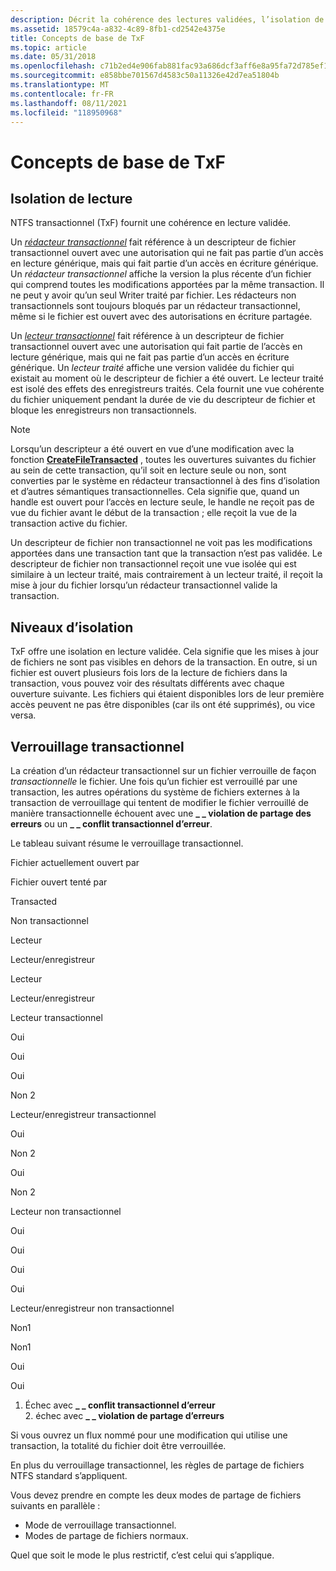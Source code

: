 ```yaml
---
description: Décrit la cohérence des lectures validées, l’isolation de lecture validée et les concepts de verrouillage transactionnel dans NTFS transactionnel.
ms.assetid: 18579c4a-a832-4c89-8fb1-cd2542e4375e
title: Concepts de base de TxF
ms.topic: article
ms.date: 05/31/2018
ms.openlocfilehash: c71b2ed4e906fab881fac93a686dcf3aff6e8a95fa72d785ef14320ef92c05ad
ms.sourcegitcommit: e858bbe701567d4583c50a11326e42d7ea51804b
ms.translationtype: MT
ms.contentlocale: fr-FR
ms.lasthandoff: 08/11/2021
ms.locfileid: "118950968"
---
```

# <a name="basic-txf-concepts"></a>Concepts de base de TxF

## <a name="read-isolation"></a>Isolation de lecture

NTFS transactionnel (TxF) fournit une cohérence en lecture validée.

Un [*rédacteur transactionnel*](glossary.md) fait référence à un descripteur de fichier transactionnel ouvert avec une autorisation qui ne fait pas partie d’un accès en lecture générique, mais qui fait partie d’un accès en écriture générique. Un *rédacteur transactionnel* affiche la version la plus récente d’un fichier qui comprend toutes les modifications apportées par la même transaction. Il ne peut y avoir qu’un seul Writer traité par fichier. Les rédacteurs non transactionnels sont toujours bloqués par un rédacteur transactionnel, même si le fichier est ouvert avec des autorisations en écriture partagée.

Un [*lecteur transactionnel*](glossary.md) fait référence à un descripteur de fichier transactionnel ouvert avec une autorisation qui fait partie de l’accès en lecture générique, mais qui ne fait pas partie d’un accès en écriture générique. Un *lecteur traité* affiche une version validée du fichier qui existait au moment où le descripteur de fichier a été ouvert. Le lecteur traité est isolé des effets des enregistreurs traités. Cela fournit une vue cohérente du fichier uniquement pendant la durée de vie du descripteur de fichier et bloque les enregistreurs non transactionnels.

> [!Note]  
> Lorsqu’un descripteur a été ouvert en vue d’une modification avec la fonction [**CreateFileTransacted**](/windows/desktop/api/WinBase/nf-winbase-createfiletransacteda) , toutes les ouvertures suivantes du fichier au sein de cette transaction, qu’il soit en lecture seule ou non, sont converties par le système en rédacteur transactionnel à des fins d’isolation et d’autres sémantiques transactionnelles. Cela signifie que, quand un handle est ouvert pour l’accès en lecture seule, le handle ne reçoit pas de vue du fichier avant le début de la transaction ; elle reçoit la vue de la transaction active du fichier.

 

Un descripteur de fichier non transactionnel ne voit pas les modifications apportées dans une transaction tant que la transaction n’est pas validée. Le descripteur de fichier non transactionnel reçoit une vue isolée qui est similaire à un lecteur traité, mais contrairement à un lecteur traité, il reçoit la mise à jour du fichier lorsqu’un rédacteur transactionnel valide la transaction.

## <a name="isolation-levels"></a>Niveaux d’isolation

TxF offre une isolation en lecture validée. Cela signifie que les mises à jour de fichiers ne sont pas visibles en dehors de la transaction. En outre, si un fichier est ouvert plusieurs fois lors de la lecture de fichiers dans la transaction, vous pouvez voir des résultats différents avec chaque ouverture suivante. Les fichiers qui étaient disponibles lors de leur première accès peuvent ne pas être disponibles (car ils ont été supprimés), ou vice versa.

## <a name="transactional-locking"></a>Verrouillage transactionnel

La création d’un rédacteur transactionnel sur un fichier verrouille de façon *transactionnelle* le fichier. Une fois qu’un fichier est verrouillé par une transaction, les autres opérations du système de fichiers externes à la transaction de verrouillage qui tentent de modifier le fichier verrouillé de manière transactionnelle échouent avec une **\_ \_ violation de partage des erreurs** ou un **\_ \_ conflit transactionnel d’erreur**.

Le tableau suivant résume le verrouillage transactionnel.



Fichier actuellement ouvert par

Fichier ouvert tenté par

Transacted

Non transactionnel

Lecteur

Lecteur/enregistreur

Lecteur

Lecteur/enregistreur

Lecteur transactionnel

Oui

Oui

Oui

Non 2

Lecteur/enregistreur transactionnel

Oui

Non 2

Oui

Non 2

Lecteur non transactionnel

Oui

Oui

Oui

Oui

Lecteur/enregistreur non transactionnel

Non1

Non1

Oui

Oui

1. Échec avec **\_ \_ conflit transactionnel d’erreur**<br/> 2. échec avec **\_ \_ violation de partage d’erreurs**<br/>



 

Si vous ouvrez un flux nommé pour une modification qui utilise une transaction, la totalité du fichier doit être verrouillée.

En plus du verrouillage transactionnel, les règles de partage de fichiers NTFS standard s’appliquent.

Vous devez prendre en compte les deux modes de partage de fichiers suivants en parallèle :

-   Mode de verrouillage transactionnel.
-   Modes de partage de fichiers normaux.

Quel que soit le mode le plus restrictif, c’est celui qui s’applique.

 

 




